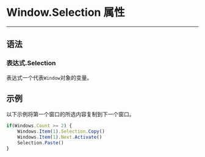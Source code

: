 # Window.Selection 属性
            
---

## 语法

### 表达式.Selection

表达式一个代表`Window`对象的变量。

## 示例

以下示例将第一个窗口的所选内容复制到下一个窗口。

```javascript
if(Windows.Count >= 2) {
    Windows.Item(1).Selection.Copy()
    Windows.Item(1).Next.Activate()
    Selection.Paste()
}
```
